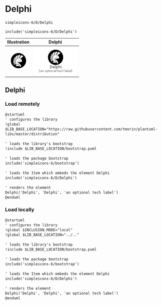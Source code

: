 # Delphi


```text
simpleicons-6/D/Delphi
```

```text
include('simpleicons-6/D/Delphi')
```



| Illustration | Delphi |
| :---: | :---: |
| ![illustration for Illustration](../../simpleicons-6/D/Delphi.png) | ![illustration for Delphi](../../simpleicons-6/D/Delphi.Local.png) |




## Delphi

### Load remotely
```plantuml
@startuml
' configures the library
!global $LIB_BASE_LOCATION="https://raw.githubusercontent.com/tmorin/plantuml-libs/master/distribution"

' loads the library's bootstrap
!include $LIB_BASE_LOCATION/bootstrap.puml

' loads the package bootstrap
include('simpleicons-6/bootstrap')

' loads the Item which embeds the element Delphi
include('simpleicons-6/D/Delphi')

' renders the element
Delphi('Delphi', 'Delphi', 'an optional tech label')
@enduml
```

### Load locally
```plantuml
@startuml
' configures the library
!global $INCLUSION_MODE="local"
!global $LIB_BASE_LOCATION="../.."

' loads the library's bootstrap
!include $LIB_BASE_LOCATION/bootstrap.puml

' loads the package bootstrap
include('simpleicons-6/bootstrap')

' loads the Item which embeds the element Delphi
include('simpleicons-6/D/Delphi')

' renders the element
Delphi('Delphi', 'Delphi', 'an optional tech label')
@enduml
```

